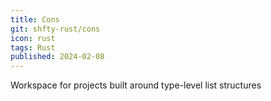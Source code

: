 ```yaml
---
title: Cons
git: shfty-rust/cons
icon: rust
tags: Rust
published: 2024-02-08
---
```


Workspace for projects built around type-level list structures
